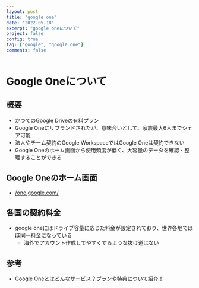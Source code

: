 ```yaml
---
layout: post
title: "google one"
date: "2022-05-10"
excerpt: "google oneについて"
project: false
config: true
tag: ["google", "google one"]
comments: false
---
```


# Google Oneについて

## 概要
 - かつてのGoogle Driveの有料プラン
 - Google Oneにリブランドされたが、意味合いとして、家族最大6人までシェア可能
 - 法人やチーム契約のGoogle WorkspaceではGoogle Oneは契約できない
 - Google Oneのホーム画面から使用頻度が低く、大容量のデータを確認・整理することができる

## Google Oneのホーム画面
 - [/one.google.com/](https://one.google.com/home)


## 各国の契約料金
 - google oneにはドライブ容量に応じた料金が設定されており、世界各地でほぼ同一料金になっている
   - 海外でアカウント作成してやすくするような抜け道はない

## 参考
 - [Google Oneとはどんなサービス？プランや特典について紹介！](https://arrowslife.fcnt.com/guide/article92.html)
